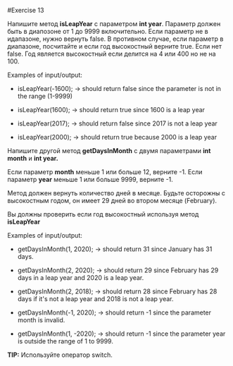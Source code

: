 #Exercise 13

Напишите метод **isLeapYear** с параметром **int year**.
Параметр должен быть в диапозоне от 1 до 9999 включительно. 
Если параметр не в идапазоне, нужно вернуть false.
В противном случае, если параметр в диапазоне, посчитайте и если год высокостный верните true. Если нет false. 
Год является высокостный если делится на 4 или 400 но не на 100. 

Examples of input/output:

* isLeapYear(-1600); →  should return false since the parameter is not in the range (1-9999)

* isLeapYear(1600); → should return true since 1600 is a leap year

* isLeapYear(2017); → should return false since 2017 is not a leap year

* isLeapYear(2000); → should return true because 2000 is a leap year

Напишите другой метод **getDaysInMonth** с двумя параметрами **int month** и **int year.**

Если параметр **month** меньше 1 или больше 12, верните -1. 
Если параметр **year** меньше 1 или больше 9999, верните -1. 

Метод должен вернуть количество дней в месяце. Будьте осторожны с высокостным годом, он имеет 29 дней во втором месяце (February).

Вы должны проверить если год высокостный  используя метод **isLeapYear**

Examples of input/output:

* getDaysInMonth(1, 2020); → should return 31 since January has 31 days.

* getDaysInMonth(2, 2020); → should return 29 since February has 29 days in a leap year and 2020 is a leap year.

* getDaysInMonth(2, 2018); → should return 28 since February has 28 days if it's not a leap year and 2018 is not a leap year.

* getDaysInMonth(-1, 2020); → should return -1 since the parameter month is invalid.

* getDaysInMonth(1, -2020); → should return -1 since the parameter year is outside the range of 1 to 9999.

**TIP:** Используйте оператор switch.
